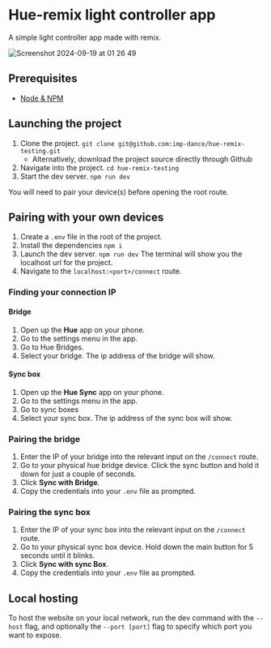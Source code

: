 # Hue-remix light controller app

A simple light controller app made with remix.

![Screenshot 2024-09-19 at 01 26 49](https://github.com/user-attachments/assets/c6aff806-9460-42b9-b906-084533f44a0c)

## Prerequisites

* [Node & NPM](https://nodejs.org/en)

## Launching the project

1. Clone the project. `git clone git@github.com:imp-dance/hue-remix-testing.git`
    * Alternatively, download the project source directly through Github
3. Navigate into the project. `cd hue-remix-testing`
4. Start the dev server. `npm run dev`

You will need to pair your device(s) before opening the root route.

## Pairing with your own devices

1. Create a `.env` file in the root of the project.
2. Install the dependencies `npm i`
3. Launch the dev server. `npm run dev` The terminal will show you the localhost url for the project.
4. Navigate to the `localhost:<port>/connect` route.

### Finding your connection IP

#### Bridge

1. Open up the **Hue** app on your phone.
2. Go to the settings menu in the app.
3. Go to Hue Bridges.
4. Select your bridge. The ip address of the bridge will show.

#### Sync box

1. Open up the **Hue Sync** app on your phone.
2. Go to the settings menu in the app.
3. Go to sync boxes
4. Select your sync box. The ip address of the sync box will show.

### Pairing the bridge

1. Enter the IP of your bridge into the relevant input on the `/connect` route.
2. Go to your physical hue bridge device. Click the sync button and hold it down for just a couple of seconds.
3. Click **Sync with Bridge**.
4. Copy the credentials into your `.env` file as prompted.

### Pairing the sync box

1. Enter the IP of your sync box into the relevant input on the `/connect` route.
2. Go to your physical sync box device. Hold down the main button for 5 seconds until it blinks.
3. Click **Sync with sync Box**.
4. Copy the credentials into your `.env` file as prompted.

## Local hosting

To host the website on your local network, run the dev command with the `--host` flag, and optionally the `--port [port]` flag to specify which port you want to expose.
